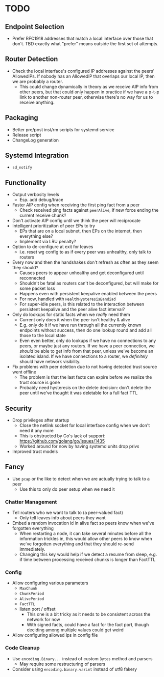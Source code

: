 # TODO

## Endpoint Selection

* Prefer RFC1918 addresses that match a local interface over those that
  don't. TBD exactly what "prefer" means outside the first set of attempts.

## Router Detection

* Check the local interface's configured IP addresses against the peers'
  AllowedIPs. If nobody has an AllowedIP that overlaps our local IP, then we
  are probably a router.
  * This could change dynamically in theory as we receive AIP info from other
    peers, but that could only happen in practice if we have a p-t-p link to
    another non-router peer, otherwise there's no way for us to receive anything.

## Packaging

* Better pre/post inst/rm scripts for systemd service
* Release script
* ChangeLog generation

## Systemd Integration

* `sd_notify`

## Functionality

* Output verbosity levels
  * Esp. add debug/trace
* Faster AIP config when receiving the first ping fact from a peer
  * Check received ping facts against `peerAlive`, if new force ending the current receive chunk?
* Don't activate AIP config until we think the peer will reciprocate
* Intelligent prioritizaiton of peer EPs to try
  * EPs that are on a local subnet, then EPs on the internet, then everything else?
  * Implement via LRU penalty?
* Option to de-configure at exit for leaves
  * i.e. reset wg config to as if every peer was unhealthy, only talk to routers
* Every now and then the handshakes don't refresh as often as they seem they should?
  * Causes peers to appear unhealthy and get deconfigured until reconnected
  * Shouldn't be fatal as routers can't be deconfigured, but will make for some packet loss
  * Happens even with persistent keepalive enabled between the peers
  * For now, handled with `HealthHysteresisBandiad`
  * For super-idle peers, is this related to the interaction between persistent keepalive
    and the peer alive fact interval?
* Only do lookups for static facts when we _really_ need them
  * Current only does it when the peer isn't healthy & alive
  * E.g. only do it if we have run through all the currently known endpoints
    without success, then do one lookup round and add all those to the local state
  * Even even better, only do lookups if we have no connections to any peers,
    or maybe just any routers. If we have a peer connection, we _should_ be able
    to get info from that peer, unless we've become an isolated island. If we
    have connections to a router, we _definitely_ should have network visibility.
* Fix problems with peer deletion due to not having detected trust source went offline
  * The problem is that the last facts can expire before we realize the trust source is gone
  * Probably need hysteresis on the delete decision: don't delete the peer until we've thought it was
    deletable for a full fact TTL

## Security

* Drop privileges after startup
  * Close the netlink socket for local interface config when we don't need it any more
  * This is obstructed by Go's lack of support:
    https://github.com/golang/go/issues/1435
  * Worked around for now by having systemd units drop privs
* Improved trust models

## Fancy

* Use `pcap` or the like to detect when we are actually trying to talk to a peer
  * Use this to only do peer setup when we need it

### Chatter Management

* Tell routers who we want to talk to (a peer-valued fact)
  * Only tell leaves info about peers they want
* Embed a random invocation id in alive fact so peers know when we've forgotten everything
  * When restarting a node, it can take several minutes before all the information trickles in,
    this would allow other peers to know when we've forgotten everything and that they should
    re-send immediately.
  * Changing this key would help if we detect a resume from sleep, e.g. if time
    between processing received chunks is longer than FactTTL

### Config

* Allow configuring various parameters
  * `MaxChunk`
  * `ChunkPeriod`
  * `AlivePeriod`
  * `FactTTL`
  * listen port / offset
    * This one is a bit tricky as it needs to be consistent across the network for now
    * With signed facts, could have a fact for the fact port,
      though deciding among multiple values could get weird
* Allow configuring allowed ips in config file

### Code Cleanup

* Use `encoding.Binary...` instead of custom `Bytes` method and parsers
  * May require some restructuring of parsers
* Consider using `encoding.binary.varint` instead of utf8 fakery
